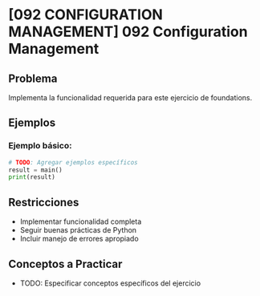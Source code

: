 # [092 CONFIGURATION MANAGEMENT] 092 Configuration Management

## Problema

Implementa la funcionalidad requerida para este ejercicio de foundations.

## Ejemplos

### Ejemplo básico:
```python
# TODO: Agregar ejemplos específicos
result = main()
print(result)
```

## Restricciones
- Implementar funcionalidad completa
- Seguir buenas prácticas de Python
- Incluir manejo de errores apropiado

## Conceptos a Practicar
- TODO: Especificar conceptos específicos del ejercicio
